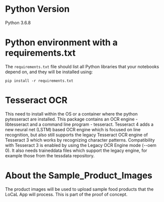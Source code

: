 
# Python Version

Python 3.6.8

# Python environment with a requirements.txt

The `requirements.txt` file should list all Python libraries that your notebooks
depend on, and they will be installed using:

```
pip install -r requirements.txt
```

# Tesseract OCR

This need to install within the OS or a container where the python pytesseract are installed.
This package contains an OCR engine - libtesseract and a command line program - tesseract. Tesseract 4 adds a new neural net (LSTM) based OCR engine which is focused on line recognition, but also still supports the legacy Tesseract OCR engine of Tesseract 3 which works by recognizing character patterns. Compatibility with Tesseract 3 is enabled by using the Legacy OCR Engine mode (--oem 0). It also needs traineddata files which support the legacy engine, for example those from the tessdata repository.

# About the Sample_Product_Images

The product images will be used to upload sample food products that the LoCaL App will process.  This is part of the proof of concept.
